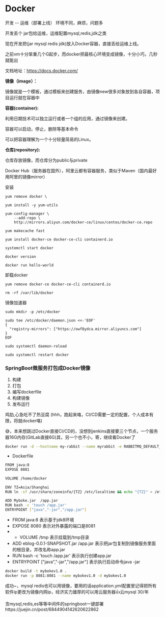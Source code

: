 # Docker

开发 -- 运维（部署上线） 环境不同，麻烦，问题多

开发丢个 jar包给运维，运维配置mysql,redis,jdk之类

现在开发把(jar mysql redis jdk)放入Docker容器，直接丢给运维上线。

之前vm十分笨重几个G起步，而docker把最核心环境变成镜像，十分小巧，几秒就能出

文档地址：https://docs.docker.com/

**镜像（image）：**

镜像就是一个模板，通过模板来创建服务，由镜像new很多对象放到各自容器，项目运行就在容器中

**容器(container):**

利用日期技术可以独立运行或者一个组的应用，通过镜像来创建。

容器可以启动，停止，删除等基本命令

可以把容器理解为一个十分轻量简易的Linux。

**仓库(repository):**

仓库存放镜像，而仓库分为public与private

Docker Hub（服务器在国外），阿里云都有容器服务，类似于Maven（国内最好用阿里的镜像mirror）

安装

```
yum remove docker \

yum install -y yum-utils

yum-config-manager \
    --add-repo \
    http://mirrors.aliyun.com/docker-ce/linux/centos/docker-ce.repo
  
yum makecache fast

yum install docker-ce docker-ce-cli containerd.io

systemctl start docker

docker version

docker run hello-world
```

卸载docker

```
yum remove docker-ce docker-ce-cli containerd.io

rm -rf /var/lib/docker
```

镜像加速器

```
sudo mkdir -p /etc/docker

sudo tee /etc/docker/daemon.json <<-'EOF'
{
  "registry-mirrors": ["https://owf8ydca.mirror.aliyuncs.com"]
}
EOF

sudo systemctl daemon-reload

sudo systemctl restart docker

```



### SpringBoot微服务打包成Docker镜像

1. 构建
2. 打包
3. 编写dockerfile
4. 构建镜像
5. 发布运行

鸡肋,心急吃不了热豆腐 (hhh，跑起来咯，CI/CD需要一定的配置，个人成本有限，将就docker咯)

😅，本来想跳过Docker直接CI/CD的，没想到jenkins直接要三个节点，一个服务器16G内存(GitLab直接6G)其，另一个也不小，寄，继续看Docker了

```sh
docker run -d --hostname my-rabbit --name myrabbit -e RABBITMQ_DEFAULT_USER=root -e RABBITMQ_DEFAULT_PASS=admin -p 15672:15672 -p 5672:5672 rabbitmq:management
```

- Dockerfile

```bash
FROM java:8
EXPOSE 8081

VOLUME /home/docker

ENV TZ=Asia/Shanghai
RUN ln -sf /usr/share/zoneinfo/{TZ} /etc/localtime && echo "{TZ}" > /etc/timezone

ADD Myboke.jar  /app.jar
RUN bash -c 'touch /app.jar'
ENTRYPOINT ["java","-jar","/app.jar"]
```

- FROM java:8 表示基于jdk8环境
- EXPOSE 8080  表示对外暴露的端口是8081
- - VOLUME /tmp 表示挂载到/tmp目录
- ADD eblog-0.0.1-SNAPSHOT.jar /app.jar 表示把jar包复制到镜像服务里面的根目录，并改名称app.jar
- RUN bash -c 'touch /app.jar' 表示执行创建app.jar
- ENTRYPOINT ["java","-jar","/app.jar"] 表示执行启动命令java -jar

```bash
docker build -t mybokev1.0 .
docker run -p 8081:8081 --name mybokev1.0 -d mybokev1.0
```

成功~，mysql redis也可以用镜像，要用的话application.yml配置里记得把所有软件ip更改为镜像内网ip，经济实力雄厚的可以用云服务器👍云mysql 30/年

含mysql,redis,es等等中间件的springboot一键部署https://juejin.cn/post/6844904142620622862
